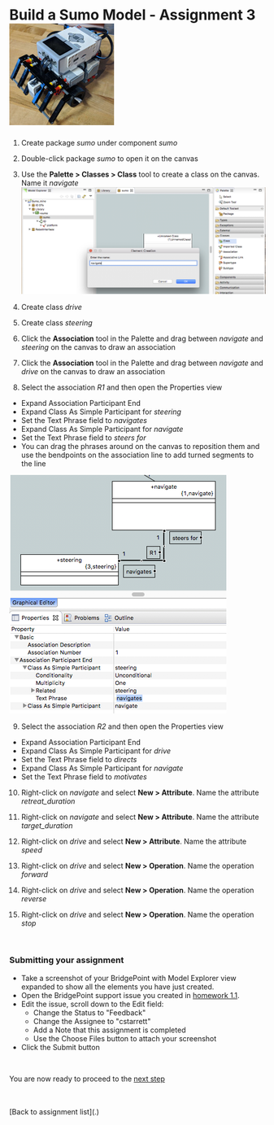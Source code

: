 # Build a Sumo Model - Assignment 3  ![robot](../img/sumo_robot.jpg)  

1) Create package *sumo* under component *sumo*   

2) Double-click package *sumo* to open it on the canvas    

3) Use the **Palette > Classes > Class** tool to create a class on the canvas.  Name it
 *navigate*  
![screen](../img/sumo_hw_3.1.png)   

4) Create class *drive*  

5) Create class *steering*  

6) Click the **Association** tool in the Palette and drag between *navigate* and
*steering* on the canvas to draw an association   

7) Click the **Association** tool in the Palette and drag between *navigate* and
*drive* on the canvas to draw an association   

8) Select the association *R1* and then open the Properties view  
  * Expand Association Participant End
  * Expand Class As Simple Participant for *steering*  
  * Set the Text Phrase field to *navigates*  
  * Expand Class As Simple Participant for *navigate*  
  * Set the Text Phrase field to *steers for*  
  * You can drag the phrases around on the canvas to reposition them and use the bendpoints
  on the association line to add turned segments to the line  

![screen](../img/sumo_hw_3.2.png)   

9) Select the association *R2* and then open the Properties view  
  * Expand Association Participant End
  * Expand Class As Simple Participant for *drive*  
  * Set the Text Phrase field to *directs*  
  * Expand Class As Simple Participant for *navigate*  
  * Set the Text Phrase field to *motivates*  

10) Right-click on *navigate* and select **New > Attribute**. Name the 
attribute *retreat_duration*   

11) Right-click on *navigate* and select **New > Attribute**. Name the 
attribute *target_duration*   

12) Right-click on *drive* and select **New > Attribute**. Name the 
attribute *speed*   

13) Right-click on *drive* and select **New > Operation**. Name the 
operation *forward*   

14) Right-click on *drive* and select **New > Operation**. Name the 
operation *reverse*   

15) Right-click on *drive* and select **New > Operation**. Name the 
operation *stop*     

<br/>

### Submitting your assignment
* Take a screenshot of your BridgePoint with Model Explorer view expanded to show all the 
elements you have just created.  
* Open the BridgePoint support issue you created in [homework 1.1](../homework/1.1.html). 
* Edit the issue, scroll down to the Edit field:  
  * Change the Status to "Feedback"  
  * Change the Assignee to "cstarrett"  
  * Add a Note that this assignment is completed 
  * Use the Choose Files button to attach your screenshot  
* Click the Submit button  

<br/>

You are now ready to proceed to the [next step](./sumo_create4.html)

<br/>
<br/>
[Back to assignment list](.)  
